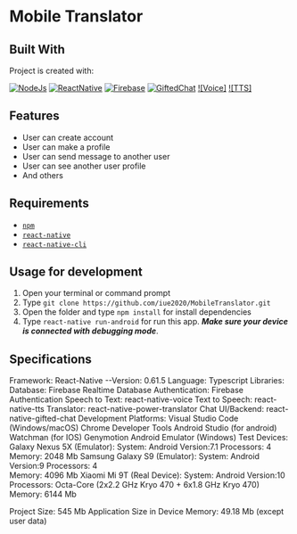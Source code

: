 # Mobile Translator

## Built With
Project is created with:

[![NodeJs](https://img.shields.io/badge/NodeJs-v.10.16-brightgreen)](https://nodejs.org/en/)
[![ReactNative](https://img.shields.io/badge/ReactNative-v.0.61-blue)](https://facebook.github.io/react-native/)
[![Firebase](https://img.shields.io/badge/Firebase-v.7.6.2-orange)](https://firebase.google.com/)
[![GiftedChat](https://img.shields.io/badge/GiftedChat-v.0.13-red)](https://www.npmjs.com/package/react-native-gifted-chat)
[![Voice]](https://github.com/react-native-community/voice)
[![TTS]](https://www.npmjs.com/package/react-native-tts)



## Features
* User can create account
* User can make a profile
* User can send message to another user
* User can see another user profile
* And others

## Requirements
* [`npm`](https://www.npmjs.com/get-npm)
* [`react-native`](https://facebook.github.io/react-native/docs/getting-started)
* [`react-native-cli`](https://facebook.github.io/react-native/docs/getting-started)

## Usage for development
1. Open your terminal or command prompt
2. Type `git clone https://github.com/iue2020/MobileTranslator.git`
3. Open the folder and type `npm install` for install dependencies
4. Type `react-native run-android` for run this app. ***Make sure your device is connected with debugging mode***.

## Specifications
Framework: React-Native --Version: 0.61.5
Language: Typescript
Libraries:
                Database: Firebase Realtime Database
                Authentication: Firebase Authentication
                Speech to Text: react-native-voice
                Text to Speech: react-native-tts
                Translator: react-native-power-translator
                Chat UI/Backend: react-native-gifted-chat
Development Platforms:
                Visual Studio Code (Windows/macOS)
                Chrome Developer Tools
                Android Studio (for android)
                Watchman (for IOS)
                Genymotion Android Emulator (Windows)
Test Devices:
                Galaxy Nexus 5X (Emulator): 
                               System: 
                                               Android Version:7.1
                                               Processors: 4 
                                               Memory: 2048 Mb 
                Samsung Galaxy S9 (Emulator): 
                               System: 
                                               Android Version:9
                                               Processors: 4  
                                               Memory: 4096 Mb 
                Xiaomi Mi 9T (Real Device): 
                               System: 
                                               Android Version:10
                                               Processors: Octa-Core (2x2.2 GHz Kryo 470 + 6x1.8 GHz Kryo 470)
                                               Memory: 6144 Mb 

Project Size: 545 Mb
Application Size in Device Memory: 49.18 Mb (except user data)











